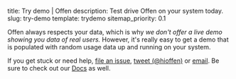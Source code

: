 title: Try demo | Offen
description: Test drive Offen on your system today.
slug: try-demo
template: trydemo
sitemap_priority: 0.1

Offen always respects your data, which is why *we don't offer a live demo showing you data of real users.* However, it's really easy to get a demo that is populated with random usage data up and running on your system.

If you get stuck or need help, [file an issue][gh-issues], [tweet (@hioffen)][twitter] or [email][email]. Be sure to check out our [Docs][Docs] as well.

[Docs]: https://docs.offen.dev/running-offen
[gh-issues]: https://github.com/offen/offen/issues
[twitter]: https://twitter.com/hioffen
[email]: mailto:hioffen@posteo.de
